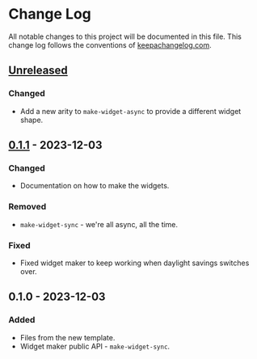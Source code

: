 # Change Log
All notable changes to this project will be documented in this file. This change log follows the conventions of [keepachangelog.com](http://keepachangelog.com/).

## [Unreleased]
### Changed
- Add a new arity to `make-widget-async` to provide a different widget shape.

## [0.1.1] - 2023-12-03
### Changed
- Documentation on how to make the widgets.

### Removed
- `make-widget-sync` - we're all async, all the time.

### Fixed
- Fixed widget maker to keep working when daylight savings switches over.

## 0.1.0 - 2023-12-03
### Added
- Files from the new template.
- Widget maker public API - `make-widget-sync`.

[Unreleased]: https://sourcehost.site/your-name/day_2/compare/0.1.1...HEAD
[0.1.1]: https://sourcehost.site/your-name/day_2/compare/0.1.0...0.1.1
